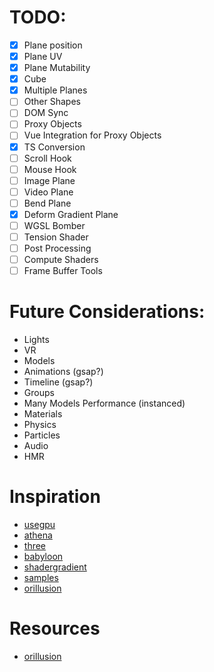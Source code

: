 # TODO:

-   [x] Plane position
-   [x] Plane UV
-   [x] Plane Mutability
-   [x] Cube
-   [x] Multiple Planes
-   [ ] Other Shapes
-   [ ] DOM Sync
-   [ ] Proxy Objects
-   [ ] Vue Integration for Proxy Objects
-   [x] TS Conversion
-   [ ] Scroll Hook
-   [ ] Mouse Hook
-   [ ] Image Plane
-   [ ] Video Plane
-   [ ] Bend Plane
-   [x] Deform Gradient Plane
-   [ ] WGSL Bomber
-   [ ] Tension Shader
-   [ ] Post Processing
-   [ ] Compute Shaders
-   [ ] Frame Buffer Tools

# Future Considerations:

-   Lights
-   VR
-   Models
-   Animations (gsap?)
-   Timeline (gsap?)
-   Groups
-   Many Models Performance (instanced)
-   Materials
-   Physics
-   Particles
-   Audio
-   HMR

# Inspiration

-   [usegpu](usegpu.live/)
-   [athena](athena.js.org)
-   [three](threejs.org/docs/)
-   [babyloon](https://github.com/BabylonJS/Babylon.js/blob/master/packages/dev/core/src/Meshes/Builders/planeBuilder.ts)
-   [shadergradient](https://www.shadergradient.co/)
-   [samples](https://webgpu.github.io/webgpu-samples/?sample=rotatingCube#main.ts)
-   [orillusion](https://orillusion.github.io/orillusion-webgpu-samples/#cubesRenderBundle)

# Resources

-   [orillusion](https://www.youtube.com/watch?v=9O2of-IjJos&list=PLVHfUzm5DIVCZxjmaZsBXEXoohzSqeCnV&index=10)
